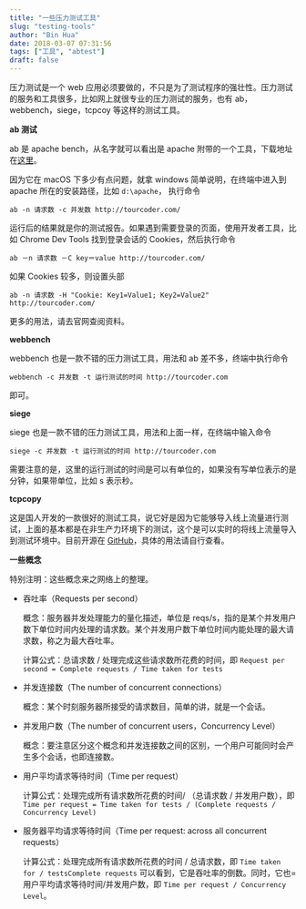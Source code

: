 ```yaml
---
title: "一些压力测试工具"
slug: "testing-tools"
author: "Bin Hua"
date: 2018-03-07 07:31:56
tags: ["工具", "abtest"]
draft: false
---
```


压力测试是一个 web 应用必须要做的，不只是为了测试程序的强壮性。压力测试的服务和工具很多，比如网上就很专业的压力测试的服务，也有 ab，webbench，siege，tcpcoy 等这样的测试工具。

**ab 测试**

ab 是 apache bench，从名字就可以看出是 apache 附带的一个工具，下载地址在[这里](http://httpd.apache.org/)。

因为它在 macOS 下多少有点问题，就拿 windows 简单说明，在终端中进入到 apache 所在的安装路径，比如 `d:\apache`， 执行命令

```
ab -n 请求数 -c 并发数 http://tourcoder.com/
```

运行后的结果就是你的测试报告。如果遇到需要登录的页面，使用开发者工具，比如 Chrome Dev Tools 找到登录会话的 Cookies，然后执行命令

```
ab －n 请求数 －C key＝value http://tourcoder.com/
```

如果 Cookies 较多，则设置头部

```
ab -n 请求数 -H "Cookie: Key1=Value1; Key2=Value2" http://tourcoder.com/
```

更多的用法，请去官网查阅资料。

**webbench**

webbench 也是一款不错的压力测试工具，用法和 ab 差不多，终端中执行命令

```
webbench -c 并发数 -t 运行测试的时间 http://tourcoder.com
```

即可。

**siege**

siege 也是一款不错的压力测试工具，用法和上面一样，在终端中输入命令

```
siege -c 并发数 -t 运行测试的时间 http://tourcoder.com
```

需要注意的是，这里的运行测试的时间是可以有单位的，如果没有写单位表示的是分钟，如果带单位，比如 s 表示秒。

**tcpcopy**

这是国人开发的一款很好的测试工具，说它好是因为它能够导入线上流量进行测试，上面的基本都是在非生产力环境下的测试，这个是可以实时的将线上流量导入到测试环境中。目前开源在 [GitHub](https://github.com/wangbin579/tcpcopy)，具体的用法请自行查看。

**一些概念**

特别注明：这些概念来之网络上的整理。

- 吞吐率（Requests per second）

    概念：服务器并发处理能力的量化描述，单位是 reqs/s，指的是某个并发用户数下单位时间内处理的请求数。某个并发用户数下单位时间内能处理的最大请求数，称之为最大吞吐率。

    计算公式：总请求数 / 处理完成这些请求数所花费的时间，即 `Request per second = Complete requests / Time taken for tests`

- 并发连接数（The number of concurrent connections）

    概念：某个时刻服务器所接受的请求数目，简单的讲，就是一个会话。

- 并发用户数（The number of concurrent users，Concurrency Level）

    概念：要注意区分这个概念和并发连接数之间的区别，一个用户可能同时会产生多个会话，也即连接数。

- 用户平均请求等待时间（Time per request）

    计算公式：处理完成所有请求数所花费的时间/ （总请求数 / 并发用户数），即 `Time per request = Time taken for tests / (Complete requests / Concurrency Level)`

- 服务器平均请求等待时间（Time per request: across all concurrent requests）

    计算公式：处理完成所有请求数所花费的时间 / 总请求数，即 `Time taken for / testsComplete requests` 可以看到，它是吞吐率的倒数。同时，它也=用户平均请求等待时间/并发用户数，即 `Time per request / Concurrency Level`。
